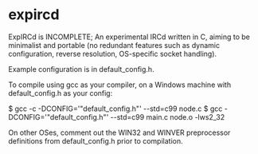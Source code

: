 expircd
=======

ExpIRCd is INCOMPLETE; An experimental IRCd written in C, aiming to be minimalist and portable (no redundant features such as dynamic configuration, reverse resolution, OS-specific socket handling).


Example configuration is in default_config.h.

To compile using gcc as your compiler, on a Windows machine with default_config.h as your config:

$ gcc -c -DCONFIG='"default_config.h"' --std=c99 node.c
$ gcc -DCONFIG='"default_config.h"' --std=c99 main.c node.o -lws2_32

On other OSes, comment out the WIN32 and WINVER preprocessor definitions from default_config.h prior to compilation.